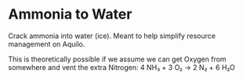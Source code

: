 # Ammonia to Water
Crack ammonia into water (ice). Meant to help simplify resource management on Aquilo.

This is theoretically possible if we assume we can get Oxygen from somewhere and vent the extra Nitrogen:
4 NH₃ + 3 O₂ → 2 N₂ + 6 H₂O
